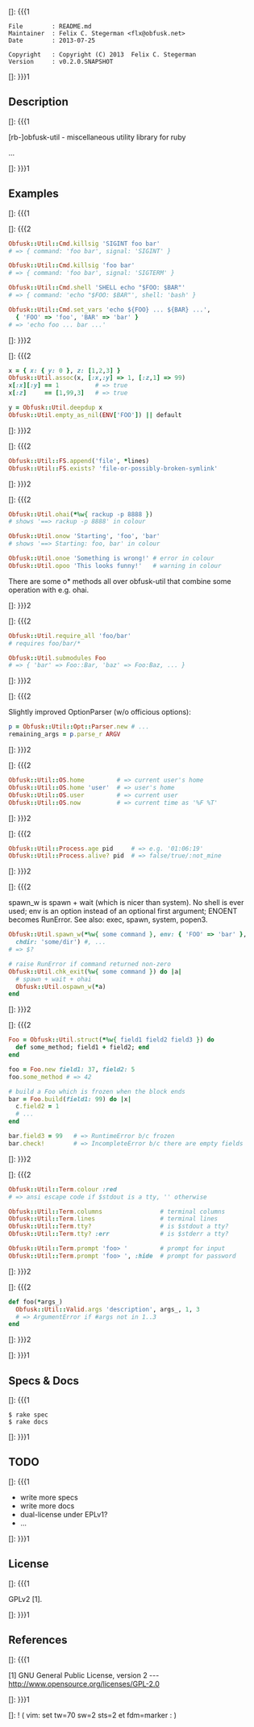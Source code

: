 []: {{{1

    File        : README.md
    Maintainer  : Felix C. Stegerman <flx@obfusk.net>
    Date        : 2013-07-25

    Copyright   : Copyright (C) 2013  Felix C. Stegerman
    Version     : v0.2.0.SNAPSHOT

[]: }}}1

## Description
[]: {{{1

  [rb-]obfusk-util - miscellaneous utility library for ruby

  ...

[]: }}}1

## Examples
[]: {{{1

[]: {{{2

```ruby
Obfusk::Util::Cmd.killsig 'SIGINT foo bar'
# => { command: 'foo bar', signal: 'SIGINT' }

Obfusk::Util::Cmd.killsig 'foo bar'
# => { command: 'foo bar', signal: 'SIGTERM' }

Obfusk::Util::Cmd.shell 'SHELL echo "$FOO: $BAR"'
# => { command: 'echo "$FOO: $BAR"', shell: 'bash' }

Obfusk::Util::Cmd.set_vars 'echo ${FOO} ... ${BAR} ...',
  { 'FOO' => 'foo', 'BAR' => 'bar' }
# => 'echo foo ... bar ...'
```

[]: }}}2

[]: {{{2

```ruby
x = { x: { y: 0 }, z: [1,2,3] }
Obfusk::Util.assoc(x, [:x,:y] => 1, [:z,1] => 99)
x[:x][:y] == 1          # => true
x[:z]     == [1,99,3]   # => true

y = Obfusk::Util.deepdup x
Obfusk::Util.empty_as_nil(ENV['FOO']) || default
```

[]: }}}2

[]: {{{2

```ruby
Obfusk::Util::FS.append('file', *lines)
Obfusk::Util::FS.exists? 'file-or-possibly-broken-symlink'
```

[]: }}}2

[]: {{{2

```ruby
Obfusk::Util.ohai(*%w{ rackup -p 8888 })
# shows '==> rackup -p 8888' in colour

Obfusk::Util.onow 'Starting', 'foo', 'bar'
# shows '==> Starting: foo, bar' in colour

Obfusk::Util.onoe 'Something is wrong!' # error in colour
Obfusk::Util.opoo 'This looks funny!'   # warning in colour
```

There are some o\* methods all over obfusk-util that combine some
operation with e.g. ohai.

[]: }}}2

[]: {{{2

```ruby
Obfusk::Util.require_all 'foo/bar'
# requires foo/bar/*

Obfusk::Util.submodules Foo
# => { 'bar' => Foo::Bar, 'baz' => Foo:Baz, ... }
```

[]: }}}2

[]: {{{2

Slightly improved OptionParser (w/o officious options):

```ruby
p = Obfusk::Util::Opt::Parser.new # ...
remaining_args = p.parse_r ARGV
```

[]: }}}2

[]: {{{2

```ruby
Obfusk::Util::OS.home         # => current user's home
Obfusk::Util::OS.home 'user'  # => user's home
Obfusk::Util::OS.user         # => current user
Obfusk::Util::OS.now          # => current time as '%F %T'
```

[]: }}}2

[]: {{{2

```ruby
Obfusk::Util::Process.age pid     # => e.g. '01:06:19'
Obfusk::Util::Process.alive? pid  # => false/true/:not_mine
```

[]: }}}2

[]: {{{2

spawn_w is spawn + wait (which is nicer than system).  No shell is
ever used; env is an option instead of an optional first argument;
ENOENT becomes RunError.  See also: exec, spawn, system, popen3.

```ruby
Obfusk::Util.spawn_w(*%w{ some command }, env: { 'FOO' => 'bar' },
  chdir: 'some/dir') #, ...
# => $?

# raise RunError if command returned non-zero
Obfusk::Util.chk_exit(%w{ some command }) do |a|
  # spawn + wait + ohai
  Obfusk::Util.ospawn_w(*a)
end
```

[]: }}}2

[]: {{{2

```ruby
Foo = Obfusk::Util.struct(*%w{ field1 field2 field3 }) do
  def some_method; field1 + field2; end
end

foo = Foo.new field1: 37, field2: 5
foo.some_method # => 42

# build a Foo which is frozen when the block ends
bar = Foo.build(field1: 99) do |x|
  c.field2 = 1
  # ...
end

bar.field3 = 99   # => RuntimeError b/c frozen
bar.check!        # => IncompleteError b/c there are empty fields
```

[]: }}}2

[]: {{{2

```ruby
Obfusk::Util::Term.colour :red
# => ansi escape code if $stdout is a tty, '' otherwise

Obfusk::Util::Term.columns                # terminal columns
Obfusk::Util::Term.lines                  # terminal lines
Obfusk::Util::Term.tty?                   # is $stdout a tty?
Obfusk::Util::Term.tty? :err              # is $stderr a tty?

Obfusk::Util::Term.prompt 'foo> '         # prompt for input
Obfusk::Util::Term.prompt 'foo> ', :hide  # prompt for password
```

[]: }}}2

[]: {{{2

```ruby
def foo(*args_)
  Obfusk::Util::Valid.args 'description', args_, 1, 3
  # => ArgumentError if #args not in 1..3
end
```

[]: }}}2

[]: }}}1

## Specs & Docs
[]: {{{1

    $ rake spec
    $ rake docs

[]: }}}1

## TODO
[]: {{{1

  * write more specs
  * write more docs
  * dual-license under EPLv1?
  * ...

[]: }}}1

## License
[]: {{{1

  GPLv2 [1].

[]: }}}1

## References
[]: {{{1

  [1] GNU General Public License, version 2
  --- http://www.opensource.org/licenses/GPL-2.0

[]: }}}1

[]: ! ( vim: set tw=70 sw=2 sts=2 et fdm=marker : )
